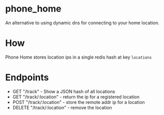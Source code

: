 phone_home
==========

An alternative to using dynamic dns for connecting to your home location.

How
===

Phone Home stores location ips in a single redis hash at key `locations`

Endpoints
=========

* GET "/track" - Show a JSON hash of all locations
* GET "/track/:location" - return the ip for a registered location
* POST "/track/:location" - store the remote addr ip for a location
* DELETE "/track/:location" - remove the location
